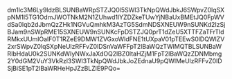 dm1lc3M6Ly9ldzBLSUNBaWRpSTZJQ0l5SWl3TkNpQWdJbkJ6SWpvZ0lqSXpNM1l5TG1OdmJWOTNkM2N1ZUhwd1lYZDZkeTUwYjNBaUxBMEtJQ0FpWVdSa0lqb2dJbmQzZHk1NGVuQmhkM3AzTG5SdmNDSXNEUW9nSUNKd2IzSjBJam9nSWpRME15SXNEUW9nSUNKcFpDSTZJQ0prT1dZeU5XTTFZaTFrTldRMkxUUmlOalF0T1RZeE9DMW1ZVGxoWldFNE1tUXpaV01pTEEwS0lDQWlZV2xrSWpvZ0lqSXpNeUlzRFFvZ0lDSnVaWFFpT2lBaWQzTWlMQTBLSUNBaWRIbHdaU0k2SUNKdWIyNWxJaXdOQ2lBZ0ltaHZjM1FpT2lBaWQzZDNMbmg2Y0dGM2VuY3VkRzl3SWl3TkNpQWdJbkJoZEdnaU9pQWlMeUlzRFFvZ0lDSjBiSE1pT2lBaWRHeHpJZzBLZlE9PQo=

